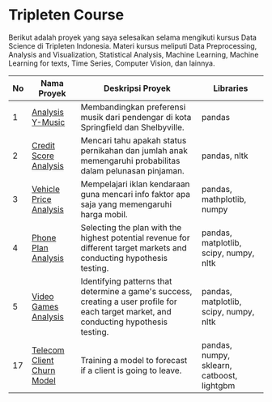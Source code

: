 # Tripleten Course

Berikut adalah proyek yang saya selesaikan selama mengikuti kursus Data Science di Tripleten Indonesia. Materi kursus meliputi Data Preprocessing, Analysis and Visualization, Statistical Analysis, Machine Learning, Machine Learning for texts, Time Series, Computer Vision, dan lainnya.

| No  |Nama Proyek                  | Deskripsi Proyek                          | Libraries |
|----|-----------------------------|------------------------------------------|------------|
| 1  | [Analysis Y-Music](https://github.com/Iskandar2312/Tripleten-Course/tree/Project-1) | Membandingkan preferensi musik dari pendengar di kota Springfield dan Shelbyville. | pandas |
| 2  |[Credit Score Analysis](https://github.com/Iskandar2312/Tripleten-Course/tree/Project-2) | Mencari tahu apakah status pernikahan dan jumlah anak memengaruhi probabilitas dalam pelunasan pinjaman.        | pandas, nltk |
| 3  |[Vehicle Price Analysis](https://github.com/Iskandar2312/Tripleten-Course/tree/Project-3)| Mempelajari iklan kendaraan guna mencari info faktor apa saja yang memengaruhi harga mobil. | pandas, mathplotlib, numpy |
| 4  |[Phone Plan Analysis](https://github.com/Iskandar2312/Tripleten-Course/tree/Project-4)| Selecting the plan with the highest potential revenue for different target markets and conducting hypothesis testing. | pandas, matplotlib, scipy, numpy, nltk |
| 5  |[Video Games Analysis](https://github.com/Iskandar2312/Tripleten-Course/tree/Project-5)| Identifying patterns that determine a game's success, creating a user profile for each target market, and conducting hypothesis testing. | pandas, matplotlib, scipy, numpy, nltk |
| 17  |[Telecom Client Churn Model](https://github.com/Iskandar2312/Tripleten-Course/tree/Final-Project)| Training a model to forecast if a client is going to leave. | pandas, numpy, sklearn, catboost, lightgbm |
